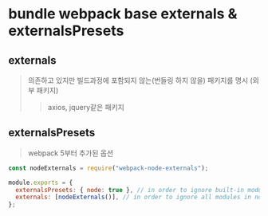 # bundle webpack base externals & externalsPresets

## externals

> 의존하고 있지만 빌드과정에 포함되지 않는(번들링 하지 않을) 패키지를 명시 (외부 패키지)
>
> > axios, jquery같은 패키지

## externalsPresets

> webpack 5부터 추가된 옵션

```js
const nodeExternals = require("webpack-node-externals");

module.exports = {
  externalsPresets: { node: true }, // in order to ignore built-in modules like path, fs, etc.
  externals: [nodeExternals()], // in order to ignore all modules in node_modules folder
};
```
